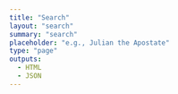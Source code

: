 ```yaml
---
title: "Search"
layout: "search"
summary: "search"
placeholder: "e.g., Julian the Apostate"
type: "page"
outputs:
  - HTML
  - JSON
---
```

